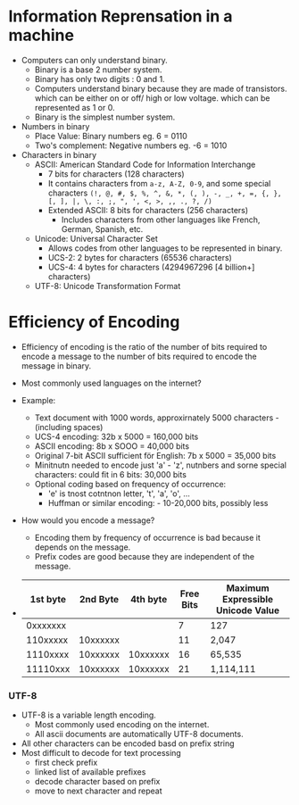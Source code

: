 # Information Reprensation in a machine

- Computers can only understand binary.
  - Binary is a base 2 number system.
  - Binary has only two digits : 0 and 1.
  - Computers understand binary because they are made of transistors. which can be either on or off/ high or low voltage. which can be represented as 1 or 0.
  - Binary is the simplest number system.
- Numbers in binary
  - Place Value: Binary numbers eg. 6 = 0110
  - Two's complement: Negative numbers eg. -6 = 1010
- Characters in binary
  - ASCII: American Standard Code for Information Interchange
    - 7 bits for characters (128 characters)
    - It contains characters from `a-z, A-Z, 0-9`, and some special characters `(!, @, #, $, %, ^, &, *, (, ), -, _, +, =, {, }, [, ], |, \, :, ;, ", ', <, >, ,, ., ?, /)`
    - Extended ASCII: 8 bits for characters (256 characters)
      - Includes characters from other languages like French, German, Spanish, etc.
  - Unicode: Universal Character Set
    - Allows codes from other languages to be represented in binary.
    - UCS-2: 2 bytes for characters ($65536$ characters)
    - UCS-4: 4 bytes for characters ($4294967296$ [4 billion+] characters)
  - UTF-8: Unicode Transformation Format

# Efficiency of Encoding

- Efficiency of encoding is the ratio of the number of bits required to encode a message to the number of bits required to encode the message in binary.
- Most commonly used languages on the internet?
- Example:
  - Text document with 1000 words, approxirnately 5000 characters - (including spaces)
  - UCS-4 encoding: 32b x 5000 = 160,000 bits
  - ASCII encoding: 8b x SOOO = 40,000 bits
  - Original 7-bit ASCII sufficient för English: 7b x 5000 = 35,000 bits
  - Minitnutn needed to encode just 'a' - 'z', nutnbers and sorne special characters: could fit in 6 bits: 30,000 bits
  - Optional coding based on frequency of occurrence:
    - 'e' is tnost cotntnon letter, 't', 'a', 'o', ...
    - Huffman or similar encoding: - 10-20,000 bits, possibly less
- How would you encode a message?

  - Encoding them by frequency of occurrence is bad because it depends on the message.
  - Prefix codes are good because they are independent of the message.

- | 1st byte | 2nd Byte | 4th byte | Free Bits | Maximum Expressible Unicode Value |
  | -------- | -------- | -------- | --------- | --------------------------------- |
  | 0xxxxxxx |          |          | 7         | 127                               |
  | 110xxxxx | 10xxxxxx |          | 11        | 2,047                             |
  | 1110xxxx | 10xxxxxx | 10xxxxxx | 16        | 65,535                            |
  | 11110xxx | 10xxxxxx | 10xxxxxx | 21        | 1,114,111                         |

### UTF-8

- UTF-8 is a variable length encoding.
  - Most commonly used encoding on the internet.
  - All ascii documents are automatically UTF-8 documents.
- All other characters can be encoded basd on prefix string
- Most difficult to decode for text processing
  - first check prefix
  - linked list of available prefixes
  - decode character based on prefix
  - move to next character and repeat
